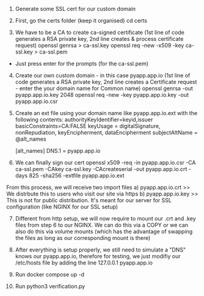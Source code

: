 1. Generate some SSL cert for our custom domain

2. First, go the certs folder (keep it organised)
   cd certs

3. We have to be a CA to create ca-signed certificate (1st line of code generates a RSA private key, 2nd line creates & process certificate request)
   openssl genrsa > ca-ssl.key
   openssl req -new -x509 -key ca-ssl.key > ca-ssl.pem

- Just press enter for the prompts (for the ca-ssl.pem)

4. Create our own custom domain - in this case pyapp.app.io (1st line of code generates a RSA private key, 2nd line creates a Certificate request - enter the your domain name for Common name)
   openssl genrsa -out pyapp.app.io.key 2048
   openssl req -new -key pyapp.app.io.key -out pyapp.app.io.csr

5. Create an ext file using your domain name like pyapp.app.io.ext with the following contents:
   authorityKeyIdentifier=keyid,issuer
   basicConstraints=CA:FALSE
   keyUsage = digitalSignature, nonRepudiation, keyEncipherment, dataEncipherment
   subjectAltName = @alt_names

   [alt_names]
   DNS.1 = pyapp.app.io

6. We can finally sign our cert
   openssl x509 -req -in pyapp.app.io.csr -CA ca-ssl.pem -CAkey ca-ssl.key -CAcreateserial -out pyapp.app.io.crt -days 825 -sha256 -extfile pyapp.app.io.ext

From this process, we will receive two import files
a) pyapp.app.io.crt >> We distrbute this to users who visit our site via https
b) pyapp.app.io.key >> This is not for public distribution. It's meant for our server for SSL configuration (like NGINX for our SSL setup)

7. Different from http setup, we will now require to mount our .crt and .key files from step 6 to our NGINX.
   We can do this via a COPY or we can also do this via volume mounts (which has the advantage of swapping the files as long as our corresponding mount is there)

8. After everything is setup properly, we still need to simulate a "DNS" knows our pyapp.app.io, therefore for testing, we just modifiy our /etc/hosts file by adding the line
   127.0.0.1 pyapp.app.io

9. Run
   docker compose up -d

10. Run
    python3 verification.py
